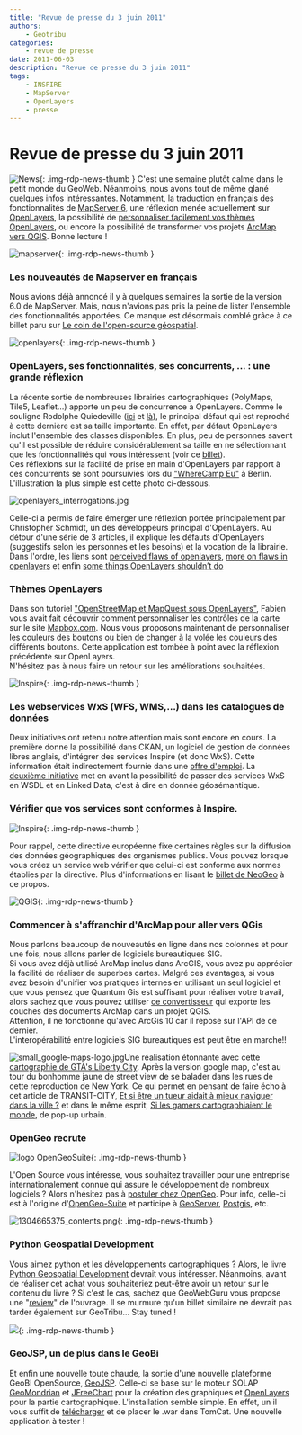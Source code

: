 ```yaml
---
title: "Revue de presse du 3 juin 2011"
authors:
    - Geotribu
categories:
    - revue de presse
date: 2011-06-03
description: "Revue de presse du 3 juin 2011"
tags:
    - INSPIRE
    - MapServer
    - OpenLayers
    - presse
---
```


# Revue de presse du 3 juin 2011

![News](https://cdn.geotribu.fr/img/internal/icons-rdp-news/news.png "Icône news générique"){: .img-rdp-news-thumb }
 C'est une semaine plutôt calme dans le petit monde du GeoWeb. Néanmoins, nous avons tout de même glané quelques infos intéressantes. Notamment, la traduction en français des fonctionnalités de [MapServer 6](#mapserver), une réflexion menée actuellement sur [OpenLayers](#ol), la possibilité de [personnaliser facilement vos thèmes OpenLayers](#theming), ou encore la possibilité de transformer vos projets [ArcMap vers QGIS](#qgis). Bonne lecture !

 ![mapserver](http://www.geotribu.net/sites/default/files/Tuto/img/Blog/mapserver/mapserver_logo_no_name.png){: .img-rdp-news-thumb }

### Les nouveautés de Mapserver en français

 Nous avions déjà annoncé il y à quelques semaines la sortie de la version 6.0 de MapServer. Mais, nous n'avions pas pris la peine de lister l'ensemble des fonctionnalités apportées. Ce manque est désormais comblé grâce à ce billet paru sur [Le coin de l'open-source géospatial](http://georezo.net/blog/geolibre/2011/05/27/presentation-des-nouveautes-de-mapserver-6-0/).

 ![openlayers](https://cdn.geotribu.fr/img/logos-icones/logiciels_librairies/openlayers.png){: .img-rdp-news-thumb }

### OpenLayers, ses fonctionnalités, ses concurrents, ... : une grande réflexion

 La récente sortie de nombreuses librairies cartographiques (PolyMaps, Tile5, Leaflet...) apporte un peu de concurrence à OpenLayers. Comme le souligne Rodolphe Quiedeville ([ici](http://blog.rodolphe.quiedeville.org/index.php?post/2011/05/leaflet-nouveau-concurrent-openlayers) et [là](http://blog.rodolphe.quiedeville.org/index.php?post/2011/05/Leaflet-la-sobre-OpenLayers-la-gourmande)), le principal défaut qui est reproché à cette dernière est sa taille importante. En effet, par défaut OpenLayers inclut l'ensemble des classes disponibles. En plus, peu de personnes savent qu'il est possible de réduire considérablement sa taille en ne sélectionnant que les fonctionnalités qui vous intéressent (voir ce [billet](http://geotribu.net/node/52)).  
 Ces réflexions sur la facilité de prise en main d'OpenLayers par rapport à ces concurrents se sont poursuivies lors du ["WhereCamp Eu"](http://wherecamp.eu/) à Berlin. L'illustration la plus simple est cette photo ci-dessous.

 ![openlayers_interrogations.jpg](http://www.geotribu.net/sites/default/files/Tuto/img/OpenLayers/openlayers_interrogations.jpg)

 Celle-ci a permis de faire émerger une réflexion portée principalement par Christopher Schmidt, un des développeurs principal d'OpenLayers. Au détour d'une série de 3 articles, il explique les défauts d'OpenLayers (suggestifs selon les personnes et les besoins) et la vocation de la librairie. Dans l'ordre, les liens sont [perceived flaws of openlayers](http://crschmidt.net/blog/archives/472/perceived-flaws-ofopenlayers/), [more on flaws in openlayers](http://crschmidt.net/blog/archives/476/more-on-flaws-in-openlayers/%20) et enfin [some things OpenLayers shouldn’t do](http://crschmidt.net/blog/archives/479/some-things-openlayers-shouldnt-do/)

### Thèmes OpenLayers

 Dans son tutoriel ["OpenStreetMap et MapQuest sous OpenLayers"](http://www.geotribu.net/node/322#On_n-a_rien_oublie_...), Fabien vous avait fait découvrir comment personnaliser les contrôles de la carte sur le site [Mapbox.com](http://mapbox.com/). Nous vous proposons maintenant de personnaliser les couleurs des boutons ou bien de changer à la volée les couleurs des différents boutons. Cette application est tombée à point avec la réflexion précédente sur OpenLayers.  
 N'hésitez pas à nous faire un retour sur les améliorations souhaitées.

 ![Inspire](https://cdn.geotribu.fr/img/logos-icones/entreprises_association/ogc.png){: .img-rdp-news-thumb }

### Les webservices WxS (WFS, WMS,...) dans les catalogues de données

 Deux initiatives ont retenu notre attention mais sont encore en cours. La première donne la possibilité dans CKAN, un logiciel de gestion de données libres anglais, d'intégrer des services Inspire (et donc WxS). Cette information était indirectement fournie dans une [offre d'emploi](http://blog.okfn.org/2011/05/26/expert-python-javascript-coders-wanted/). La [deuxième initiative](http://kenai.com/projects/envision/pages/SimpleFeatureOntology) met en avant la possibilité de passer des services WxS en WSDL et en Linked Data, c'est à dire en donnée géosémantique.

### Vérifier que vos services sont conformes à Inspire.
![Inspire](http://www.geotribu.net/sites/default/files/Tuto/img/Blog/inspire.jpg){: .img-rdp-news-thumb }

 Pour rappel, cette directive européenne fixe certaines règles sur la diffusion des données géographiques des organismes publics. Vous pouvez lorsque vous créez un service web vérifier que celui-ci est conforme aux normes établies par la directive. Plus d'informations en lisant le [billet de NeoGeo](http://www.neogeo-online.net/blog/archives/1331/) à ce propos.

 ![QGIS](https://cdn.geotribu.fr/img/logos-icones/logiciels_librairies/qgis.png){: .img-rdp-news-thumb }

### Commencer à s'affranchir d'ArcMap pour aller vers QGis

 Nous parlons beaucoup de nouveautés en ligne dans nos colonnes et pour une fois, nous allons parler de logiciels bureautiques SIG.  
 Si vous avez déjà utilisé ArcMap inclus dans ArcGIS, vous avez pu apprécier la facilité de réaliser de superbes cartes. Malgré ces avantages, si vous avez besoin d'unifier vos pratiques internes en utilisant un seul logiciel et que vous pensez que Quantum Gis est suffisant pour réaliser votre travail, alors sachez que vous pouvez utiliser [ce convertisseur](http://geoscripting.blogspot.com/2011/05/exporting-current-arcmap-document.html) qui exporte les couches des documents ArcMap dans un projet QGIS.  
 Attention, il ne fonctionne qu'avec ArcGis 10 car il repose sur l'API de ce dernier.  
 L'interopérabilité entre logiciels SIG bureautiques est peut être en marche!!

 ![small_google-maps-logo.jpg](http://www.geotribu.net/sites/default/files/Tuto/img/small_google-maps-logo.jpg)Une réalisation étonnante avec cette [cartographie de GTA's Liberty City](http://www.gta4.net/map/). Après la version google map, c'est au tour du bonhomme jaune de street view de se balader dans les rues de cette reproduction de New York. Ce qui permet en pensant de faire écho à cet article de TRANSIT-CITY, [Et si être un tueur aidait à mieux naviguer dans la ville ?](http://transit-city.blogspot.com/2009/06/et-si-etre-un-tueur-aidait-mieux.html) et dans le même esprit, [Si les gamers cartographiaient le monde](http://www.pop-up-urbain.com/si-les-gamers-cartographiaient-le-monde/), de pop-up urbain.

### OpenGeo recrute

![logo OpenGeoSuite](https://cdn.geotribu.fr/img/logos-icones/logiciels_librairies/opengeosuite.png "logo OpenGeoSuite"){: .img-rdp-news-thumb }


 L'Open Source vous intéresse, vous souhaitez travailler pour une entreprise internationalement connue qui assure le développement de nombreux logiciels ? Alors n'hésitez pas à [postuler chez OpenGeo](http://opengeo.org/about/careers/). Pour info, celle-ci est à l'origine d'[OpenGeo-Suite](http://opengeo.org/products/suite/tour/) et participe à [GeoServer](http://geoserver.org/display/GEOS/Welcome), [Postgis](http://postgis.refractions.net/), etc.

![1304665375_contents.png](http://geotribu.net/sites/default/files/Tuto/img/Blog/1304665375_contents.png){: .img-rdp-news-thumb }

### Python Geospatial Development

 Vous aimez python et les développements cartographiques ? Alors, le livre [Python Geospatial Development](https://www.packtpub.com/python-geospatial-development/book) devrait vous intéresser. Néanmoins, avant de réaliser cet achat vous souhaiteriez peut-être avoir un retour sur le contenu du livre ? Si c'est le cas, sachez que GeoWebGuru vous propose une "[review](http://geowebguru.com/book-reviews/292-book-review-python-geospatial-development)" de l'ouvrage. Il se murmure qu'un billet similaire ne devrait pas tarder également sur GeoTribu... Stay tuned !

 ![](http://geotribu.net/sites/default/files/Tuto/img/divers/solap.png){: .img-rdp-news-thumb }

### GeoJSP, un de plus dans le GeoBi

 Et enfin une nouvelle toute chaude, la sortie d'une nouvelle plateforme GeoBI OpenSource, [GeoJSP](http://geojsp.org/). Celle-ci se base sur le moteur SOLAP [GeoMondrian](http://www.spatialytics.org/projects/geomondrian/) et [JFreeChart](http://www.jfree.org/jfreechart/) pour la création des graphiques et [OpenLayers](https://openlayers.org/) pour la partie cartographique. L'installation semble simple. En effet, un il vous suffit de [télécharger](http://geojsp.org/download.php) et de placer le .war dans TomCat. Une nouvelle application à tester !
